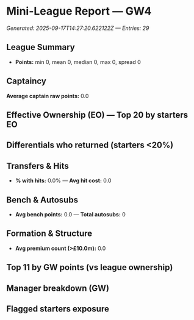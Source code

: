 # Mini-League Report — GW4

_Generated: 2025-09-17T14:27:20.622122Z — Entries: 29_


## League Summary

- **Points:** min 0, mean 0, median 0, max 0, spread 0



## Captaincy



**Average captain raw points:** 0.0


## Effective Ownership (EO) — Top 20 by starters EO





## Differentials who returned (starters <20%)





## Transfers & Hits

- **% with hits:** 0.0%  —  **Avg hit cost:** 0.0


## Bench & Autosubs

- **Avg bench points:** 0.0  —  **Total autosubs:** 0


## Formation & Structure



- **Avg premium count (>£10.0m):** 0.0


## Top 11 by GW points (vs league ownership)





## Manager breakdown (GW)



## Flagged starters exposure



